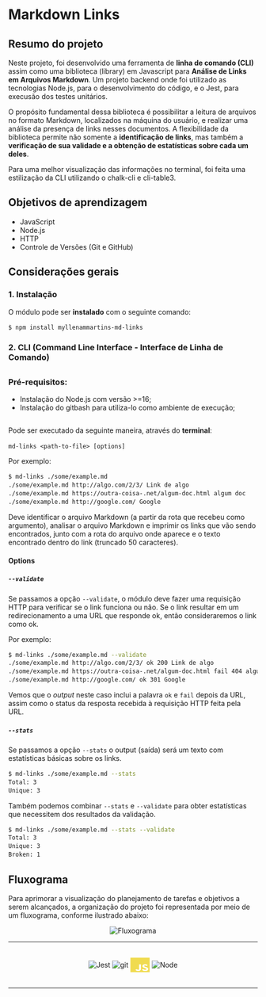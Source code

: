 # Markdown Links

## Resumo do projeto

Neste projeto, foi desenvolvido uma ferramenta de **linha de comando (CLI)** assim como uma biblioteca (library) em Javascript para **Análise de Links em Arquivos Markdown**. Um projeto backend onde foi utilizado as tecnologias Node.js, para o desenvolvimento do código, e o Jest, para execusão dos testes unitários. 

O propósito fundamental dessa biblioteca é possibilitar a leitura de arquivos no formato Markdown, localizados na máquina do usuário, e realizar uma análise da presença de links nesses documentos. A flexibilidade da biblioteca permite não somente a **identificação de links**, mas também a **verificação de sua validade e a obtenção de estatísticas sobre cada um deles**.

Para uma melhor visualização das informações no terminal, foi feita uma estilização da CLI utilizando o chalk-cli e cli-table3.

## Objetivos de aprendizagem
- JavaScript
- Node.js
- HTTP
- Controle de Versões (Git e GitHub)

## Considerações gerais

### 1. Instalação
O módulo pode ser **instalado** com o seguinte comando: 
```sh
$ npm install myllenammartins-md-links
```

### 2. CLI (Command Line Interface - Interface de Linha de Comando)
##
### Pré-requisitos:
- Instalação do Node.js com versão >=16;
- Instalação do gitbash para utiliza-lo como ambiente de execução;
##
Pode ser executado da seguinte maneira,
através do **terminal**:

`md-links <path-to-file> [options]`

Por exemplo:

```sh
$ md-links ./some/example.md
./some/example.md http://algo.com/2/3/ Link de algo
./some/example.md https://outra-coisa-.net/algum-doc.html algum doc
./some/example.md http://google.com/ Google
```

Deve identificar o arquivo Markdown (a partir da rota que recebeu como
argumento), analisar o arquivo Markdown e imprimir os links que vão sendo
encontrados, junto com a rota do arquivo onde aparece e o texto encontrado
dentro do link (truncado 50 caracteres).

#### Options

##### `--validate`

Se passamos a opção `--validate`, o módulo deve fazer uma requisição HTTP para
verificar se o link funciona ou não. Se o link resultar em um redirecionamento a
uma URL que responde ok, então consideraremos o link como ok.

Por exemplo:

```sh
$ md-links ./some/example.md --validate
./some/example.md http://algo.com/2/3/ ok 200 Link de algo
./some/example.md https://outra-coisa-.net/algum-doc.html fail 404 algum doc
./some/example.md http://google.com/ ok 301 Google
```

Vemos que o _output_ neste caso inclui a palavra `ok` e `fail` depois da URL,
assim como o status da resposta recebida à requisição HTTP feita pela URL.

##### `--stats`

Se passamos a opção `--stats` o output (saída) será um texto com estatísticas
básicas sobre os links.

```sh
$ md-links ./some/example.md --stats
Total: 3
Unique: 3
```

Também podemos combinar `--stats` e `--validate` para obter estatísticas que
necessitem dos resultados da validação.

```sh
$ md-links ./some/example.md --stats --validate
Total: 3
Unique: 3
Broken: 1
```


## Fluxograma
Para aprimorar a visualização do planejamento de tarefas e objetivos a serem alcançados, a organização do projeto foi representada por meio de um fluxograma, conforme ilustrado abaixo:

<div align="center">
 <img alt="Fluxograma" width="550" src="https://user-images.githubusercontent.com/99662544/255694008-0443b6e6-655a-4444-99e3-aa98c34b89b2.png"/><br>
</div>

***
<div align="center">
  <br>
  <img align="center" alt="Jest" height="30" width="40" src="https://cdn.jsdelivr.net/gh/devicons/devicon/icons/jest/jest-plain.svg" /> 
  <img align="center" alt="git" height="30" width="40" src="https://cdn.jsdelivr.net/gh/devicons/devicon/icons/git/git-original.svg" />
  <img align="center" alt="Javascript" height="30" width="40" src="https://raw.githubusercontent.com/devicons/devicon/master/icons/javascript/javascript-plain.svg">
  <img  align="center" alt="Node" height="30" width="40" src="https://cdn.jsdelivr.net/gh/devicons/devicon/icons/nodejs/nodejs-original.svg" />
  <br>
  <br>

</div>
 
***
